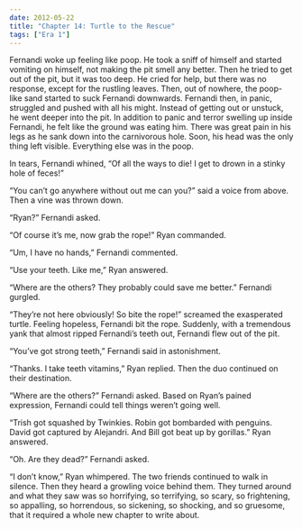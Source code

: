 ```yaml
---
date: 2012-05-22
title: "Chapter 14: Turtle to the Rescue"
tags: ["Era 1"]
---
```


Fernandi woke up feeling like poop. He took a sniff of himself and started vomiting on himself, not making the pit smell any better. Then he tried to get out of the pit, but it was too deep. He cried for help, but there was no response, except for the rustling leaves. Then, out of nowhere, the poop-like sand started to suck Fernandi downwards. Fernandi then, in panic, struggled and pushed with all his might. Instead of getting out or unstuck, he went deeper into the pit. In addition to panic and terror swelling up inside Fernandi, he felt like the ground was eating him. There was great pain in his legs as he sank down into the carnivorous hole. Soon, his head was the only thing left visible. Everything else was in the poop.

In tears, Fernandi whined, “Of all the ways to die! I get to drown in a stinky hole of feces!”
 
“You can’t go anywhere without out me can you?” said a voice from above. Then a vine was thrown down.

“Ryan?” Fernandi asked.

“Of course it’s me, now grab the rope!” Ryan commanded.

“Um, I have no hands,” Fernandi commented.

“Use your teeth. Like me,” Ryan answered.

“Where are the others? They probably could save me better.” Fernandi gurgled.

“They’re not here obviously! So bite the rope!” screamed the exasperated turtle. Feeling hopeless, Fernandi bit the rope. Suddenly, with a tremendous yank that almost ripped Fernandi’s teeth out, Fernandi flew out of the pit. 

“You’ve got strong teeth,” Fernandi said in astonishment. 

“Thanks. I take teeth vitamins,” Ryan replied. Then the duo continued on their destination.

“Where are the others?” Fernandi asked. Based on Ryan’s pained expression, Fernandi could tell things weren’t going well. 

“Trish got squashed by Twinkies. Robin got bombarded with penguins. David got captured by Alejandri. And Bill got beat up by gorillas.” Ryan answered.

“Oh. Are they dead?” Fernandi asked. 

“I don’t know,” Ryan whimpered. The two friends continued to walk in silence. Then they heard a growling voice behind them. They turned around and what they saw was so horrifying, so terrifying, so scary, so frightening, so appalling, so horrendous, so sickening, so shocking, and so gruesome, that it required a whole new chapter to write about.

